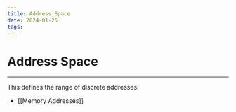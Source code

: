 ```yaml
---
title: Address Space
date: 2024-01-25
tags:
---
```


# Address Space

---

This defines the range of discrete addresses:

- [[Memory Addresses]]